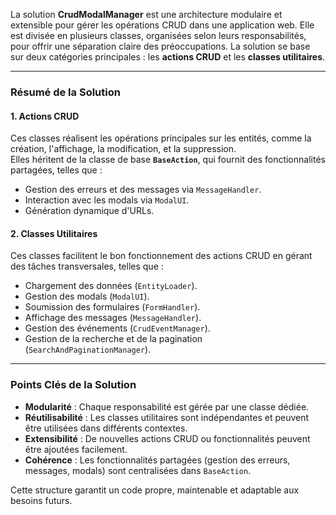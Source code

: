La solution **CrudModalManager** est une architecture modulaire et extensible pour gérer les opérations CRUD dans une application web. Elle est divisée en plusieurs classes, organisées selon leurs responsabilités, pour offrir une séparation claire des préoccupations. La solution se base sur deux catégories principales : les **actions CRUD** et les **classes utilitaires**.

---

### **Résumé de la Solution**

#### **1. Actions CRUD**
Ces classes réalisent les opérations principales sur les entités, comme la création, l'affichage, la modification, et la suppression.  
Elles héritent de la classe de base **`BaseAction`**, qui fournit des fonctionnalités partagées, telles que :  
- Gestion des erreurs et des messages via `MessageHandler`.
- Interaction avec les modals via `ModalUI`.
- Génération dynamique d'URLs.

#### **2. Classes Utilitaires**
Ces classes facilitent le bon fonctionnement des actions CRUD en gérant des tâches transversales, telles que :  
- Chargement des données (`EntityLoader`).  
- Gestion des modals (`ModalUI`).  
- Soumission des formulaires (`FormHandler`).  
- Affichage des messages (`MessageHandler`).  
- Gestion des événements (`CrudEventManager`).  
- Gestion de la recherche et de la pagination (`SearchAndPaginationManager`).  

---

### **Points Clés de la Solution**
- **Modularité** : Chaque responsabilité est gérée par une classe dédiée.  
- **Réutilisabilité** : Les classes utilitaires sont indépendantes et peuvent être utilisées dans différents contextes.  
- **Extensibilité** : De nouvelles actions CRUD ou fonctionnalités peuvent être ajoutées facilement.  
- **Cohérence** : Les fonctionnalités partagées (gestion des erreurs, messages, modals) sont centralisées dans `BaseAction`.

Cette structure garantit un code propre, maintenable et adaptable aux besoins futurs.